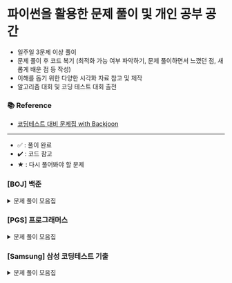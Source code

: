 # 파이썬을 활용한 문제 풀이 및 개인 공부 공간

- 일주일 3문제 이상 풀이
- 문제 풀이 후 코드 복기 (최적화 가능 여부 파악하기, 문제 풀이하면서 느꼈던 점, 새롭게 배운 점 등 작성)
- 이해를 돕기 위한 다양한 시각화 자료 참고 및 제작
- 알고리즘 대회 및 코딩 테스트 대회 출전

### 📚 Reference
- [코딩테스트 대비 문제집 with Backjoon](https://github.com/tony9402/baekjoon)

---
- ✅ : 풀이 완료
- ✔️ : 코드 참고
- ★ : 다시 풀어봐야 할 문제

### [BOJ] 백준

<details>
	<summary>문제 풀이 모음집</summary>
  </br>
	
  |코드 번호|이름|난이도|풀이 유형|풀이 코드|풀이 시간|상태|
  |:------:|:------|:------:|:------|:------|:------|:------:|
  |**_1920_**|	[수찾기](https://www.acmicpc.net/problem/1920)		|	실버 4|	`Binary Search`| [1920_수찾기.py](https://github.com/hannn0403/hanghae_99/blob/main/%5BBOJ%5D/Binary%20Search%20/1920_%EC%88%98%EC%B0%BE%EA%B8%B0.py)|	00:15:00.00|	✅|
  |**_18126_**|	[너구리 구구](https://www.acmicpc.net/problem/18126)	|	실버 2|	`BFS`|	[18126_너구리 구구.md](https://github.com/hannn0403/hanghae_99/blob/main/%5BBOJ%5D/BFS/%EB%84%88%EA%B5%AC%EB%A6%AC%20%EA%B5%AC%EA%B5%AC.md)|	00:55:18.00|	✅|
  |**_2178_**|	[미로탐색](https://www.acmicpc.net/problem/2178)		|	실버 1|	`BFS`|	[2178_미로탐색.py](https://github.com/hannn0403/hanghae_99/blob/main/%5BBOJ%5D/BFS/2178_%EB%AF%B8%EB%A1%9C%ED%83%90%EC%83%89.py)|	00:05:00.00|	✅|
  |**_1256_**|	[사전](https://www.acmicpc.net/problem/1256)		|	골드 2|	`Combination`|	[1256_사전.py](https://github.com/hannn0403/hanghae_99/blob/main/%5BBOJ%5D/Combination/1256_%EC%82%AC%EC%A0%84.py)|	00:15:00.00|	✅|
  |**_11724_**|	[연결 요소의 개수](https://www.acmicpc.net/problem/11724)|	실버 2|	`DFS`|	[11724_연결 요소의 개수.py](https://github.com/hannn0403/hanghae_99/blob/main/%5BBOJ%5D/DFS/11724_%EC%97%B0%EA%B2%B0%EC%9A%94%EC%86%8C%EA%B0%9C%EC%88%98.py)|	00:10:00.00|	✅|
  |**_1260_**|	[★ BFS와 DFS](https://www.acmicpc.net/problem/1260)	|	실버 2|	`DFS`|	[1260_BFS와 DFS.py](https://github.com/hannn0403/hanghae_99/blob/main/%5BBOJ%5D/DFS/1260_BFS%EC%99%80DFS.py)|	00:30:00.00|	✔️|
  |**_2023_**|	[신기한 소수](https://www.acmicpc.net/problem/2023)|	골드 5|	`DFS`|	[2023_신기한 소수.py](https://github.com/hannn0403/hanghae_99/blob/main/%5BBOJ%5D/DFS/2023_%EC%8B%A0%EA%B8%B0%ED%95%9C%EC%86%8C%EC%88%98.py)|	00:10:00.00|	✅|
  |**_13023_**|	[★ ABCDE](https://www.acmicpc.net/problem/13023)|	골드 5|	`DFS`|	[13023_ABCDE.py](https://github.com/hannn0403/hanghae_99/blob/main/%5BBOJ%5D/DFS/13023_ABCDE.py)|	00:20:00.00|	✔️|
  |**_14495_**|	[피보나치 비스무리한 수열](https://www.acmicpc.net/problem/14495)|	실버 4|	`DP`|	[14495_피보나치_비스무리한_수열.md](https://github.com/hannn0403/hanghae_99/blob/main/%5BBOJ%5D/Dynamic%20Programming/14495_%ED%94%BC%EB%B3%B4%EB%82%98%EC%B9%98%20%EB%B9%84%EC%8A%A4%EB%AC%B4%EB%A6%AC%ED%95%9C%20%EC%88%98%EC%97%B4.md)|	00:10:00.00|	✅|
  |**_17271_**|	[리그 오브 레전설](https://www.acmicpc.net/problem/17271)|	실버 3|	`DP`|	[17271_리그 오브 레전설.md](https://github.com/hannn0403/hanghae_99/blob/main/%5BBOJ%5D/Dynamic%20Programming/17271_%EB%A6%AC%EA%B7%B8%20%EC%98%A4%EB%B8%8C%20%EB%A0%88%EC%A0%84%EC%84%A4.md)|	00:12:06.00|	✅|
  |**_1463_**|	[1로 만들기](https://www.acmicpc.net/problem/1463)|	실버 3|	`DP`|	[1463_1로만들기.py](https://github.com/hannn0403/hanghae_99/blob/main/%5BBOJ%5D/Dynamic%20Programming/1463_1%EB%A1%9C%EB%A7%8C%EB%93%A4%EA%B8%B0.py)|	00:15:00.00|	✅|
  |**_2193_**|	[이친수](https://www.acmicpc.net/problem/2193)|	실버 3|	`DP`|	[2193_이친수.py](https://github.com/hannn0403/hanghae_99/blob/main/%5BBOJ%5D/Dynamic%20Programming/2193_%EC%9D%B4%EC%B9%9C%EC%88%98.py)|	00:10:00.00|	✅|
  |**_11726_**|	[2n타일링](https://www.acmicpc.net/problem/11726)|	실버 3|	`DP`|	[11726_2n타일링.py](https://github.com/hannn0403/hanghae_99/blob/main/%5BBOJ%5D/Dynamic%20Programming/11726_2n%ED%83%80%EC%9D%BC%EB%A7%81.py)|	00:10:00.00|	✅|
  |**_17484_**|	[진우의 달 여행](https://www.acmicpc.net/problem/17484)|	실버 3|	`DP`|	[17484_진우의 달 여행.md](https://github.com/hannn0403/hanghae_99/blob/main/%5BBOJ%5D/Dynamic%20Programming/17484_%EC%A7%84%EC%9A%B0%EC%9D%98%20%EB%8B%AC%20%EC%97%AC%ED%96%89.md)|	00:45:00|	✔️|
  |**_14501_**|	[★ 퇴사](https://www.acmicpc.net/problem/14501)|	실버 3|	`DP`|	[14501_퇴사.py](https://github.com/hannn0403/hanghae_99/blob/main/%5BBOJ%5D/Dynamic%20Programming/14501_%ED%87%B4%EC%82%AC.py)|	00:45:00|	✔️|
  |**_2156_**|	[포도주 시식](https://www.acmicpc.net/problem/2156)|	실버 1|	`DP`|	[2156_포도주 시식.md](https://github.com/hannn0403/hanghae_99/blob/main/%5BBOJ%5D/Dynamic%20Programming/2156_%ED%8F%AC%EB%8F%84%EC%A3%BC%20%EC%8B%9C%EC%8B%9D.md)|	00:45:00|	✔️|
  |**_27971_**|	[강아지 많을수록](https://www.acmicpc.net/problem/18126)|	실버 1|	`DP`|	[27971_강아지는 많을수록 좋다.md](https://github.com/hannn0403/hanghae_99/blob/main/%5BBOJ%5D/Dynamic%20Programming/27971_%EA%B0%95%EC%95%84%EC%A7%80%EB%8A%94%20%EB%A7%8E%EC%9D%84%EC%88%98%EB%A1%9D%20%EC%A2%8B%EB%8B%A4.md)|	00:52:18.00|	✔️|
  |**_10844_**|	[쉬운계단수](https://www.acmicpc.net/problem/10844)|	실버 1|	`DP`|	[10844_쉬운계단수.py](https://github.com/hannn0403/hanghae_99/blob/main/%5BBOJ%5D/Dynamic%20Programming/10844_%EC%89%AC%EC%9A%B4%EA%B3%84%EB%8B%A8%EC%88%98.py)|	00:10:18.00|	✅|
  |**_13398_**|	[★ 연속합2](https://www.acmicpc.net/problem/13398)|	골드 5|	`DP`|	[13398_연속합2.py](https://github.com/hannn0403/hanghae_99/blob/main/%5BBOJ%5D/Dynamic%20Programming/13398_%EC%97%B0%EC%86%8D%ED%95%A92.py)|	00:45:18.00|	✔️|
  |**_28069_**|	[김밥천국의 계단](https://www.acmicpc.net/problem/28069)|	골드 5|	`DP`|	[28069_김밥천국의 계단.md](https://github.com/hannn0403/hanghae_99/blob/main/%5BBOJ%5D/Dynamic%20Programming/28069_%EA%B9%80%EB%B0%A5%EC%B2%9C%EA%B5%AD%EC%9D%98%20%EA%B3%84%EB%8B%A8.md)|	00:43:22.00|	✔️|
  |**_11049_**|	[★ 행렬곱순서](https://www.acmicpc.net/problem/11049)|	골드 2|	`DP`|	[11049_행렬곱순서.py](https://github.com/hannn0403/hanghae_99/blob/main/%5BBOJ%5D/Dynamic%20Programming/11049_%ED%96%89%EB%A0%AC%EA%B3%B1%EC%88%9C%EC%84%9C.py)|	00:45:18.00|	✔️|
  |**_9252_**|	[★ LCS2](https://www.acmicpc.net/problem/9252)|	골드 2|	`DP`|	[9252_LCS2.py](https://github.com/hannn0403/hanghae_99/blob/main/%5BBOJ%5D/Dynamic%20Programming/9252_LCS2.py)|	00:45:18.00|	✔️|
  |**_18352_**|	[특정거리도시찾기](https://www.acmicpc.net/problem/18352)|	실버 2|	`Graph`|	[18352_특정거리도시찾기.py](https://github.com/hannn0403/hanghae_99/blob/main/%5BBOJ%5D/Graph/18352_%ED%8A%B9%EC%A0%95%EA%B1%B0%EB%A6%AC%EB%8F%84%EC%8B%9C%EC%B0%BE%EA%B8%B0.py)|	00:07:00|	✅|
  |**_1325_**|	[★효율적인해킹](https://www.acmicpc.net/problem/1325)|	실버 1|	`Graph`|	[1325_효율적인해킹.py](https://github.com/hannn0403/hanghae_99/blob/main/%5BBOJ%5D/Graph/1325_%ED%9A%A8%EC%9C%A8%EC%A0%81%EC%9D%B8%ED%95%B4%ED%82%B9.py)|	00:40:00|	✔️|
  |**_1717_**|	[★집합의표현](https://www.acmicpc.net/problem/1717)|	골드 5|	`Graph`|	[1717_집합의표현.py](https://github.com/hannn0403/hanghae_99/blob/main/%5BBOJ%5D/Graph/1717_%EC%A7%91%ED%95%A9%EC%9D%98%ED%91%9C%ED%98%84.py)|	00:40:00|	✔️|
  |**_1916_**|	[최소비용구하기](https://www.acmicpc.net/problem/1916)|	골드 5|	`Graph`|	[1916_최소비용구하기.py](https://github.com/hannn0403/hanghae_99/blob/main/%5BBOJ%5D/Graph/1916_%EC%B5%9C%EC%86%8C%EB%B9%84%EC%9A%A9%EA%B5%AC%ED%95%98%EA%B8%B0.py)|	00:10:00|	✅|
  |**_1707_**|	[★이분그래프](https://www.acmicpc.net/problem/1707)|	골드 4|	`Graph`|	[1707_이분그래프.py](https://github.com/hannn0403/hanghae_99/blob/main/%5BBOJ%5D/Graph/1707_%EC%9D%B4%EB%B6%84%EA%B7%B8%EB%9E%98%ED%94%84.py)|	00:40:00|	✔️|
  |**_2251_**|	[★물통](https://www.acmicpc.net/problem/2251)|	골드 4|	`Graph`|	[2251_물통.py](https://github.com/hannn0403/hanghae_99/blob/main/%5BBOJ%5D/Graph/2251_%EB%AC%BC%ED%86%B5.py)|	00:40:00|	✔️|
  |**_1976_**|	[여행가자](https://www.acmicpc.net/problem/1976)|	골드 4|	`Graph`|	[1976_여행가자.py](https://github.com/hannn0403/hanghae_99/blob/main/%5BBOJ%5D/Graph/1976_%EC%97%AC%ED%96%89%EA%B0%80%EC%9E%90.py)|	00:20:00|	✅|
  |**_1753_**|	[★최단경로](https://www.acmicpc.net/problem/1753)|	골드 4|	`Graph`|	[1753_최단경로.py](https://github.com/hannn0403/hanghae_99/blob/main/%5BBOJ%5D/Graph/1753_%EC%B5%9C%EB%8B%A8%EA%B2%BD%EB%A1%9C.py)|	00:30:00|	✔️|
  |**_1043_**|	[거짓말](https://www.acmicpc.net/problem/1043)|	골드 4|	`Graph`|	[1043_거짓말.py](https://github.com/hannn0403/hanghae_99/blob/main/%5BBOJ%5D/Graph/1043_%EA%B1%B0%EC%A7%93%EB%A7%90.py)|	00:20:00|	✅|
  |**_11657_**|	[타임머신](https://www.acmicpc.net/problem/11657)|	골드 4|	`Graph`|	[11657_타임머신.py](https://github.com/hannn0403/hanghae_99/blob/main/%5BBOJ%5D/Graph/11657_%ED%83%80%EC%9E%84%EB%A8%B8%EC%8B%A0.py)|	00:20:00|	✅|
  |**_1197_**|	[최소스패닝트리](https://www.acmicpc.net/problem/1197)|	골드 4|	`Graph`|	[1197_최소스패닝트리.py](https://github.com/hannn0403/hanghae_99/blob/main/%5BBOJ%5D/Graph/1197_%EC%B5%9C%EC%86%8C%EC%8A%A4%ED%8C%A8%EB%8B%9D%ED%8A%B8%EB%A6%AC.py)|	00:10:00|	✅|
  |**_11404_**|	[플로이드](https://www.acmicpc.net/problem/11404)|	골드 4|	`Graph`|	[11404_플로이드.py](https://github.com/hannn0403/hanghae_99/blob/main/%5BBOJ%5D/Graph/11404_%ED%94%8C%EB%A1%9C%EC%9D%B4%EB%93%9C.py)|	00:20:00|	✅|
  |**_2252_**|	[줄세우기](https://www.acmicpc.net/problem/2252)|	골드 3|	`Graph`|	[2252_줄세우기.py](https://github.com/hannn0403/hanghae_99/blob/main/%5BBOJ%5D/Graph/2252_%EC%A4%84%EC%84%B8%EC%9A%B0%EA%B8%B0.py)|	00:10:00|	✅|
  |**_1516_**|	[개임개발](https://www.acmicpc.net/problem/1516)|	골드 3|	`Graph`|	[1516_게임개발.py](https://github.com/hannn0403/hanghae_99/blob/main/%5BBOJ%5D/Graph/1516_%EA%B2%8C%EC%9E%84%EA%B0%9C%EB%B0%9C.py)|	00:25:00|	✅|
  |**_1854_**|	[★K번째최단경로](https://www.acmicpc.net/problem/1854)|	플레 4|	`Graph`|	[1854_K번째최단경로.py](https://github.com/hannn0403/hanghae_99/blob/main/%5BBOJ%5D/Graph/1854_K%EB%B2%88%EC%A7%B8%EC%B5%9C%EB%8B%A8%EA%B2%BD%EB%A1%9C.py)|	00:45:00|	✔️|
  |**_11047_**|	[동전 0](https://www.acmicpc.net/problem/11047)|	실버 4|	`Greedy`|	[11047_동전0.py](https://github.com/hannn0403/hanghae_99/blob/main/%5BBOJ%5D/Greedy/11047_%EB%8F%99%EC%A0%840.py)|	00:05:00|	✅|
  |**_1783_**|	[병든 나이](https://www.acmicpc.net/problem/2156)|	실버 3|	`Greedy`|	[병든 나이트.md](https://github.com/hannn0403/hanghae_99/blob/main/%5BBOJ%5D/Greedy/1783_%EB%B3%91%EB%93%A0%EB%82%98%EC%9D%B4%ED%8A%B8.md)|	00:45:00|	✔️|
  |**_1541_**|	[잃어버린괄호](https://www.acmicpc.net/problem/1541)|	실버 2|	`Greedy`|	[1541_잃어버린괄호.py](https://github.com/hannn0403/hanghae_99/blob/main/%5BBOJ%5D/Greedy/1541_%EC%9E%83%EC%96%B4%EB%B2%84%EB%A6%B0%EA%B4%84%ED%98%B8.py)|	00:20:00|	✅|
  |**_2437_**|	[저울](https://www.acmicpc.net/problem/2156)|	실버 1|	`Greedy`|	[2437_저울.md](https://github.com/hannn0403/hanghae_99/blob/main/%5BBOJ%5D/Greedy/2437_%EC%A0%80%EC%9A%B8.md)|	00:45:00|	✔️|
  |**_1931_**|	[회의실배정](https://www.acmicpc.net/problem/1931)|	골드 5|	`Greedy`|	[1931_회의실배정.py](https://github.com/hannn0403/hanghae_99/blob/main/%5BBOJ%5D/Greedy/1931_%ED%9A%8C%EC%9D%98%EC%8B%A4%EB%B0%B0%EC%A0%95.py)|	00:10:00|	✅|
  |**_1715_**|	[카드정렬하기](https://www.acmicpc.net/problem/1715)|	골드 4|	`Greedy`|	[1715_카드정렬하기.py](https://github.com/hannn0403/hanghae_99/blob/main/%5BBOJ%5D/Greedy/1715_%EC%B9%B4%EB%93%9C%EC%A0%95%EB%A0%AC%ED%95%98%EA%B8%B0.py)|	00:15:00|	✅|
  |**_1744_**|	[수묶기](https://www.acmicpc.net/problem/1744)|	골드 4|	`Greedy`|	[1744_수묶기.py](https://github.com/hannn0403/hanghae_99/blob/main/%5BBOJ%5D/Greedy/1744_%EC%88%98%EB%AC%B6%EA%B8%B0.py)|	00:10:00|	✅|
  |**_1929_**|	[소수구하기](https://www.acmicpc.net/problem/1929)|	실버 3|	`Number Theory`|	[1929_소수구하기.py](https://github.com/hannn0403/hanghae_99/blob/main/%5BBOJ%5D/Number%20Theory/1929_%EC%86%8C%EC%88%98%EA%B5%AC%ED%95%98%EA%B8%B0.py)|	00:10:00|	✅|
  |**_11286_**|	[★절댓값힙](https://www.acmicpc.net/problem/11286)|	실버 1|	`Queue`|	[11286_절댓값.py](https://github.com/hannn0403/hanghae_99/blob/main/%5BBOJ%5D/Queue/11286_%EC%A0%88%EB%8C%93%EA%B0%92%ED%9E%99.py)|	00:10:00.00|	✔️|
  |**_11659_**|	[구간합구하기 4](https://www.acmicpc.net/problem/11659)|	실버 3|	`Prefix Sum`|	[11660_구간 합 구하기 4.py](https://github.com/hannn0403/hanghae_99/blob/main/%5BBOJ%5D/Prefix%20Sum/11659_%EA%B5%AC%EA%B0%84%20%ED%95%A9%20%EA%B5%AC%ED%95%98%EA%B8%B0%204.py)|	00:05:00.00|	✅|
  |**_11660_**|	[구간합구하기 5](https://www.acmicpc.net/problem/11660)|	실버 1|	`Prefix Sum`|	[11660_구간 합 구하기 5.py](https://github.com/hannn0403/hanghae_99/blob/main/%5BBOJ%5D/Prefix%20Sum/11660_%EA%B5%AC%EA%B0%84%20%ED%95%A9%20%EA%B5%AC%ED%95%98%EA%B8%B0%205.py)|	00:10:00.00|	✅|
  |**_10986_**|	[나머지합구하기](https://www.acmicpc.net/problem/10986)|	골드 3|	`Prefix Sum`|	[10986_나머지 합 구하기.py](https://github.com/hannn0403/hanghae_99/blob/main/%5BBOJ%5D/Prefix%20Sum/10986_%EB%82%98%EB%A8%B8%EC%A7%80%20%ED%95%A9%20%EA%B5%AC%ED%95%98%EA%B8%B0.py)|	00:10:00.00|	✅|
  |**_2018_**|	[수들의 합5](https://www.acmicpc.net/problem/2018)|	실버 5|	`Two Pointer`|	[2018_수들의 합5.py](https://github.com/hannn0403/hanghae_99/blob/main/%5BBOJ%5D/two_pointer/2018_%EC%88%98%EB%93%A4%EC%9D%98%20%ED%95%A9%205.py)|	00:05:00.00|	✅|
  |**_12891_**|	[DNA 비밀번호](https://www.acmicpc.net/problem/12891)|	실버 2|	`Sliding Window`|	[12891_DNA비밀번호.py](https://github.com/hannn0403/hanghae_99/blob/main/%5BBOJ%5D/sliding_window/12891_DNA%EB%B9%84%EB%B0%80%EB%B2%88%ED%98%B8.py)|	00:20:00.00|	✅|
  |**_11003_**|	[★ 최솟값구하기](https://www.acmicpc.net/problem/11003)|	플레 5|	`Sliding Window`|	[11003_최솟값구하기.py](https://github.com/hannn0403/hanghae_99/blob/main/%5BBOJ%5D/sliding_window/11003_%EC%B5%9C%EC%86%9F%EA%B0%92%EA%B5%AC%ED%95%98%EA%B8%B0.py)|	00:20:00.00|	✅|
  |**_1874_**|	[스택수열](https://www.acmicpc.net/problem/1874)|	실버 2|	`Stack`|	[1874_스택수열.py](https://github.com/hannn0403/hanghae_99/blob/main/%5BBOJ%5D/Stack/1874_%EC%8A%A4%ED%83%9D%EC%88%98%EC%97%B4.py)|	00:20:00.00|	✅|
  |**_10799_**|	[쇠막대기](https://www.acmicpc.net/problem/10799)|	실버 2|	`Stack`|	[10799_쇠막대기.md](https://github.com/hannn0403/hanghae_99/blob/main/%5BBOJ%5D/Stack/10799_%EC%87%A0%EB%A7%89%EB%8C%80%EA%B8%B0.md)|	00:10:00.00|	✅|
  |**_17298_**|	[★오큰수](https://www.acmicpc.net/problem/17298)|	골드 4|	`Stack`|	[17298_오큰수.py](https://github.com/hannn0403/hanghae_99/blob/main/%5BBOJ%5D/Stack/17298_%EC%98%A4%ED%81%B0%EC%88%98.py)|	00:20:00.00|	✔️|
  |**_2164_**|	[카드2](https://www.acmicpc.net/problem/2164)|	실버 4|	`Stack`|	[2164_카드2.py](https://github.com/hannn0403/hanghae_99/blob/main/%5BBOJ%5D/Stack/2164_%EC%B9%B4%EB%93%9C2.py)|	00:10:00.00|	✅|
  |**_11720_**|	[숫자의 합](https://www.acmicpc.net/problem/11720)|	브론즈 4|	`String`|	[11720_숫자의합.py](https://github.com/hannn0403/hanghae_99/blob/main/%5BBOJ%5D/String/11720_%EC%88%AB%EC%9E%90%EC%9D%98%ED%95%A9.py)|	00:05:00.00|	✅|
  |**_1546_**|	[평균](https://www.acmicpc.net/problem/1546)|	브론즈 1|	`String`|	[1546_평균.py](https://github.com/hannn0403/hanghae_99/blob/main/%5BBOJ%5D/String/1546_%ED%8F%89%EA%B7%A0.py)|	00:05:00.00|	✅|
  |**_9996_**|	[한국이 그리울 땐 서버에 접속하지](https://www.acmicpc.net/problem/9996)|	실버 3|	`String`|	[9996_한국이 그리울 땐 서버에 접속하지.md](https://github.com/hannn0403/hanghae_99/blob/main/%5BBOJ%5D/String/9996_%ED%95%9C%EA%B5%AD%EC%9D%B4%20%EA%B7%B8%EB%A6%AC%EC%9A%B8%20%EB%95%90%20%EC%84%9C%EB%B2%84%EC%97%90%20%EC%A0%91%EC%86%8D%ED%95%98%EC%A7%80.md)|	00:10:00.00|	✅|
  |**_11437_**|	[★LCA](https://www.acmicpc.net/problem/11437)|	골드 3|	`Tree`|	[11437_LCA.py](https://github.com/hannn0403/hanghae_99/blob/main/%5BBOJ%5D/Tree/11437_LCA.py)|	00:24:00.00|	✔️|
  |**_2042_**|	[★구간합구하기](https://www.acmicpc.net/problem/2042)|	골드 1|	`Tree`|	[2042_구간합구하기.py](https://github.com/hannn0403/hanghae_99/blob/main/%5BBOJ%5D/Tree/2042_%EA%B5%AC%EA%B0%84%ED%95%A9%EA%B5%AC%ED%95%98%EA%B8%B0.py)|	00:24:00.00|	✔️|
  |**_11438_**|	[★LCA2](https://www.acmicpc.net/problem/11438)|	플레 5|	`Tree`|	[11438_LCA2.py](https://github.com/hannn0403/hanghae_99/blob/main/%5BBOJ%5D/Tree/11438_LCA2.py)|	00:43:00.00|	✔️|
  |**_2559_**|	[수열](https://www.acmicpc.net/problem/2559)|	실버 3|	`Two Pointer`|	[2559_수열.md](https://github.com/hannn0403/hanghae_99/blob/main/%5BBOJ%5D/two_pointer/2559_%EC%88%98%EC%97%B4.md)|	00:10:00.00|	✅|
  |**_1940_**|	[주몽](https://www.acmicpc.net/problem/1940)|	실버 4|	`Two Pointer`|	[1940_주몽.py](https://github.com/hannn0403/hanghae_99/blob/main/%5BBOJ%5D/two_pointer/1940_%EC%A3%BC%EB%AA%BD.py)|	00:05:00.00|	✅|
  |**_1253_**|	[★좋다](https://www.acmicpc.net/problem/1253)|	골드 4|	`Two Pointer`|	[1253_좋다.py](https://github.com/hannn0403/hanghae_99/blob/main/%5BBOJ%5D/two_pointer/1253_%EC%A2%8B%EB%8B%A4.py)|	00:30:00.00|	✔️|
  
  
</details>



### [PGS] 프로그래머스

<details>
	<summary>문제 풀이 모음집</summary>
  </br>
  
  |코드 번호|이름|난이도|풀이 유형|풀이 코드|풀이 시간|상태|
  |:------:|:------|:------:|:------|:------|:------|:------:|
  |**_161990_**|	[바탕화면 정리](https://school.programmers.co.kr/learn/courses/30/lessons/161990)|	Lv. 1|	`Implementation`|	[바탕화면 정리.md](https://github.com/hannn0403/hanghae_99/blob/main/%5BProgrammers%5D/Implementation/%EB%B0%94%ED%83%95%ED%99%94%EB%A9%B4.md)|	00:00:00.00|	✅|
  |**_12951_**|	[JadenCase_문자열만들기](https://school.programmers.co.kr/learn/courses/30/lessons/12951)|	Lv. 2|	`String`|	[JadenCase_문자열만들기.md](https://school.programmers.co.kr/learn/courses/30/lessons/12951)|	00:02:50.30|	✅|
  |**_72420_**|	[신규 아이디 추천](https://school.programmers.co.kr/learn/courses/30/lessons/72410)|	Lv. 1|	`String`|	[신규 아이디 추천.md](https://github.com/hannn0403/hanghae_99/blob/main/%5BProgrammers%5D/String/%EC%8B%A0%EA%B7%9C%20%EC%95%84%EC%9D%B4%EB%94%94%20%EC%B6%94%EC%B2%9C.md)|	00:24:01.00|	✅|
</details>


### [Samsung] 삼성 코딩테스트 기출

<details>
	<summary>문제 풀이 모음집</summary>
  </br>
  
  |코드 번호|이름|난이도|풀이 유형|풀이 코드|풀이 시간|상태|
  |:------:|:------|:------:|:------|:------|:------|:------:|
  |**_2024(상)오전_**|	[고대 문명 유적 탐사](https://www.codetree.ai/ko/frequent-problems/problems/ancient-ruin-exploration/description)|	Lv. 12|	`Implementation`|	[고대 문명 유적 탐사.py](https://github.com/hannn0403/hanghae_99/blob/main/[Samsung_CodingTest]/%EA%B3%A0%EB%8C%80%20%EB%AC%B8%EB%AA%85%20%EC%9C%A0%EC%A0%81%20%ED%83%90%EC%82%AC.py)|	00:00:00.00|	✅|
  |**_2023(하)오후_**|	[루돌프의 반란](https://www.codetree.ai/ko/frequent-problems/problems/rudolph-rebellion/description?introductionSetId=&bookmarkId=)|	Lv. 14|	`Implementation`|	[루돌프의 반란.py](https://github.com/hannn0403/hanghae_99/blob/main/%5BSamsung_CodingTest%5D/%EB%A3%A8%EB%8F%8C%ED%94%84%EC%9D%98%20%EB%B0%98%EB%9E%80.py)|	00:00:00.00|	✅|
  |**_2024(상)오후_**|	[마법의 숲 탐색](https://www.codetree.ai/ko/frequent-problems/problems/magical-forest-exploration/description)|	Lv. 13|	`Implementation`|	[마법의 숲 탐색.py](https://github.com/hannn0403/hanghae_99/blob/main/[Samsung_CodingTest]/%EB%A7%88%EB%B2%95%EC%9D%98%20%EC%88%B2%20%ED%83%90%EC%83%89.py)|	00:00:00.00|	✅|
  |**_2024(하)오후_**|	[메두사와 전사들](https://www.codetree.ai/ko/frequent-problems/problems/medusa-and-warriors/description)|	Lv. 15|	`Implementation`|	[메두사와 전사들.py](https://github.com/hannn0403/hanghae_99/blob/main/[Samsung_CodingTest]/%EB%A9%94%EB%91%90%EC%82%AC%EC%99%80%20%EC%A0%84%EC%82%AC%EB%93%A4.py)|	00:00:00.00|	✅|
  |**_2023(상)오후_**|	[메이즈 러너](https://www.codetree.ai/ko/frequent-problems/problems/maze-runner/description)|	Lv. 13|	`Implementation`|	[메이즈 러너.py](https://github.com/hannn0403/hanghae_99/blob/main/[Samsung_CodingTest]/%EB%A9%94%EC%9D%B4%EC%A6%88%20%EB%9F%AC%EB%84%88.py)|	00:00:00.00|	✅|
  |**_2024(하)오전_**|	[미지의_공간_탈출](https://school.programmers.co.kr/learn/courses/30/lessons/161990)|	Lv. 14|	`Implementation`|	[미지의_공간_탈출.py](https://github.com/hannn0403/hanghae_99/blob/main/[Samsung_CodingTest]/%EB%AF%B8%EC%A7%80%EC%9D%98_%EA%B3%B5%EA%B0%84_%ED%83%88%EC%B6%9C.py)|	00:00:00.00|	✅|
  |**_2023(하)오전_**|	[왕실의 기사 대결](https://www.codetree.ai/ko/frequent-problems/problems/royal-knight-duel/description)|	Lv. 13|	`Implementation`|	[왕실의 기사 대결.py](https://github.com/hannn0403/hanghae_99/blob/main/[Samsung_CodingTest]/%EC%99%95%EC%8B%A4%EC%9D%98%20%EA%B8%B0%EC%82%AC%20%EB%8C%80%EA%B2%B0.py)|	00:00:00.00|	✅|
  |**_2023(상)오전_**|	[포탑 부수기](https://www.codetree.ai/ko/frequent-problems/problems/destroy-the-turret/description)|	Lv. 15|	`Implementation`|	[포탑 부수기.py](https://github.com/hannn0403/hanghae_99/blob/main/[Samsung_CodingTest]/%ED%8F%AC%ED%83%91%EB%B6%80%EC%88%98%EA%B8%B0.py)|	00:00:00.00|	✅|
</details>





<!-- 
### [LTC] 리트코드

<details>
	<summary>문제 풀이 모음집</summary>
  </br>
  
  |코드 번호|이름|난이도|풀이 코드|풀이 시간|풀이 유형|
  |:-----:|:-----|:-----:|:-----|:-----|:-----|

</details>

### [CFS] 코드포스

<details>
	<summary>문제 풀이 모음집</summary>
  </br>
  
  |코드 번호|이름|난이도|풀이 코드|풀이 시간|풀이 유형|
  |:-----:|:-----|:-----:|:-----|:-----|:-----|

</details>

### [SEA] 삼성 SW Expert Academy

<details>
	<summary>문제 풀이 모음집</summary>
  </br>
  
  |코드 번호|이름|난이도|풀이 코드|풀이 시간|풀이 유형|
  |:-----:|:-----|:-----:|:-----|:-----|:-----|

</details>

### [STU] 개인 공부 자료
 -->
